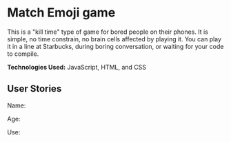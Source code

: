 # Match Emoji game

This is a "kill time" type of game for bored people on their phones. It is simple, no time constrain, no brain cells affected by playing it. You can play it in a line at Starbucks, during boring conversation, or waiting for your code to compile.

**Technologies Used:** JavaScript, HTML, and CSS

## User Stories 

Name: 

Age: 

Use:
